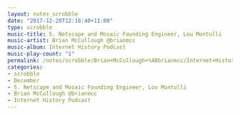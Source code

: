 ```yaml
---
layout: notes_scrobble
date: "2017-12-28T12:18:40+11:00"
type: scrobble
music-title: 5. Netscape and Mosaic Founding Engineer, Lou Montulli
music-artist: Brian McCullough @brianmcc
music-album: Internet History Podcast
music-play-count: "1"
permalink: /notes/scrobble/Brian+McCullough+%40brianmcc/Internet+History+Podcast/72783b21a100daade68822cb26a153b93d0d772d.html
categories:
- scrobble
- December
- 5. Netscape and Mosaic Founding Engineer, Lou Montulli
- Brian McCullough @brianmcc
- Internet History Podcast
---
```

